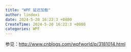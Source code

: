 ```yaml
---
title: "WPF 延迟加载"
author: lindexi
date: 2024-5-20 16:22:3 +0800
CreateTime: 2024-5-20 16:22:3 +0800
categories: WPF
---
```




参见：http://www.cnblogs.com/wpfworld/p/3181014.html
